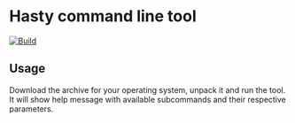 # Hasty command line tool

[![Build](https://github.com/hasty-ai/hasty-cli/workflows/Build/badge.svg)](https://github.com/hasty-ai/hasty-cli/actions)

## Usage

Download the archive for your operating system, unpack it and run the tool. It will show help message with available subcommands and their respective parameters.
